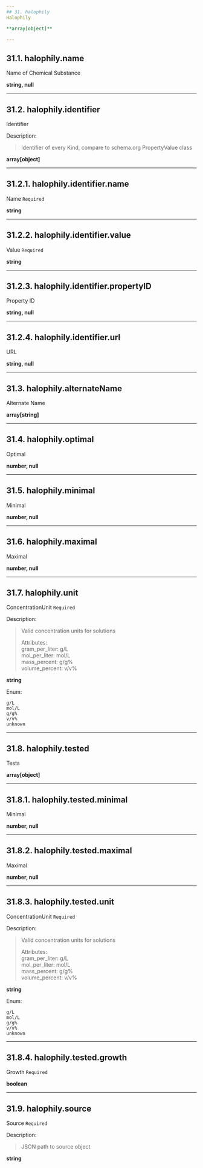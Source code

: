 ```yaml
---
## 31. halophily
Halophily  

**array[object]**

---
```

## 31.1. halophily.name
Name of Chemical Substance  

**string, null**

---
## 31.2. halophily.identifier
Identifier  

Description:
> Identifier of every Kind, compare to schema.org PropertyValue class  

**array[object]**

---
## 31.2.1. halophily.identifier.name
Name  `Required`

**string**

---
## 31.2.2. halophily.identifier.value
Value  `Required`

**string**

---
## 31.2.3. halophily.identifier.propertyID
Property ID  

**string, null**

---
## 31.2.4. halophily.identifier.url
URL  

**string, null**

---
## 31.3. halophily.alternateName
Alternate Name  

**array[string]**

---
## 31.4. halophily.optimal
Optimal  

**number, null**

---
## 31.5. halophily.minimal
Minimal  

**number, null**

---
## 31.6. halophily.maximal
Maximal  

**number, null**

---
## 31.7. halophily.unit
ConcentrationUnit  `Required`

Description:
> Valid concentration units for solutions  
>  
> Attributes:  
>     gram_per_liter: g/L  
>     mol_per_liter: mol/L  
>     mass_percent: g/g%  
>     volume_percent: v/v%  

**string**

Enum:

	g/L
	mol/L
	g/g%
	v/v%
	unknown

---
## 31.8. halophily.tested
Tests  

**array[object]**

---
## 31.8.1. halophily.tested.minimal
Minimal  

**number, null**

---
## 31.8.2. halophily.tested.maximal
Maximal  

**number, null**

---
## 31.8.3. halophily.tested.unit
ConcentrationUnit  `Required`

Description:
> Valid concentration units for solutions  
>  
> Attributes:  
>     gram_per_liter: g/L  
>     mol_per_liter: mol/L  
>     mass_percent: g/g%  
>     volume_percent: v/v%  

**string**

Enum:

	g/L
	mol/L
	g/g%
	v/v%
	unknown

---
## 31.8.4. halophily.tested.growth
Growth  `Required`

**boolean**

---
## 31.9. halophily.source
Source  `Required`

Description:
> JSON path to source object  

**string**
